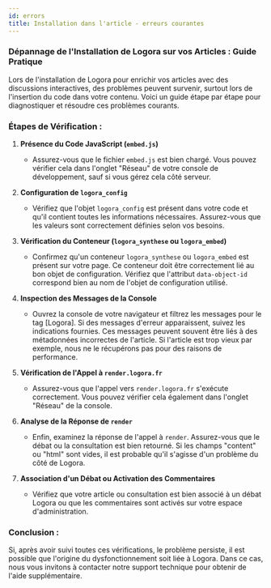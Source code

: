 ```yaml
---
id: errors
title: Installation dans l'article - erreurs courantes
---
```


### Dépannage de l'Installation de Logora sur vos Articles : Guide Pratique

Lors de l'installation de Logora pour enrichir vos articles avec des discussions interactives, des problèmes peuvent survenir, surtout lors de l'insertion du code dans votre contenu. Voici un guide étape par étape pour diagnostiquer et résoudre ces problèmes courants.

### Étapes de Vérification :

1. **Présence du Code JavaScript (`embed.js`)**
   - Assurez-vous que le fichier `embed.js` est bien chargé. Vous pouvez vérifier cela dans l'onglet "Réseau" de votre console de développement, sauf si vous gérez cela côté serveur.

2. **Configuration de `logora_config`**
   - Vérifiez que l'objet `logora_config` est présent dans votre code et qu'il contient toutes les informations nécessaires. Assurez-vous que les valeurs sont correctement définies selon vos besoins.

3. **Vérification du Conteneur (`logora_synthese` ou `logora_embed`)**
   - Confirmez qu'un conteneur `logora_synthese` ou `logora_embed` est présent sur votre page. Ce conteneur doit être correctement lié au bon objet de configuration. Vérifiez que l'attribut `data-object-id` correspond bien au nom de l'objet de configuration utilisé.

4. **Inspection des Messages de la Console**
   - Ouvrez la console de votre navigateur et filtrez les messages pour le tag [Logora]. Si des messages d'erreur apparaissent, suivez les indications fournies. Ces messages peuvent souvent être liés à des métadonnées incorrectes de l'article. Si l'article est trop vieux par exemple, nous ne le récupérons pas pour des raisons de performance.

5. **Vérification de l'Appel à `render.logora.fr`**
   - Assurez-vous que l'appel vers `render.logora.fr` s'exécute correctement. Vous pouvez vérifier cela également dans l'onglet "Réseau" de la console.

6. **Analyse de la Réponse de `render`**
   - Enfin, examinez la réponse de l'appel à `render`. Assurez-vous que le débat ou la consultation est bien retourné. Si les champs "content" ou "html" sont vides, il est probable qu'il s'agisse d'un problème du côté de Logora.

7. **Association d'un Débat ou Activation des Commentaires**
   - Vérifiez que votre article ou consultation est bien associé à un débat Logora ou que les commentaires sont activés sur votre espace d'administration.


### Conclusion :

Si, après avoir suivi toutes ces vérifications, le problème persiste, il est possible que l'origine du dysfonctionnement soit liée à Logora. Dans ce cas, nous vous invitons à contacter notre support technique pour obtenir de l'aide supplémentaire.
